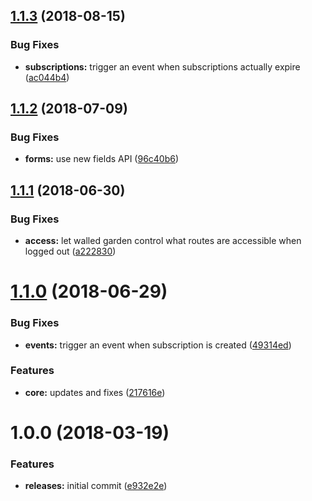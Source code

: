 <a name="1.1.3"></a>
## [1.1.3](https://github.com/hypeJunctionPro/Elgg3-hypeSubscriptions/compare/1.1.2...1.1.3) (2018-08-15)


### Bug Fixes

* **subscriptions:** trigger an event when subscriptions actually expire ([ac044b4](https://github.com/hypeJunctionPro/Elgg3-hypeSubscriptions/commit/ac044b4))



<a name="1.1.2"></a>
## [1.1.2](https://github.com/hypeJunctionPro/Elgg3-hypeSubscriptions/compare/1.1.1...1.1.2) (2018-07-09)


### Bug Fixes

* **forms:** use new fields API ([96c40b6](https://github.com/hypeJunctionPro/Elgg3-hypeSubscriptions/commit/96c40b6))



<a name="1.1.1"></a>
## [1.1.1](https://github.com/hypeJunctionPro/Elgg3-hypeSubscriptions/compare/1.1.0...1.1.1) (2018-06-30)


### Bug Fixes

* **access:** let walled garden control what routes are accessible when logged out ([a222830](https://github.com/hypeJunctionPro/Elgg3-hypeSubscriptions/commit/a222830))



<a name="1.1.0"></a>
# [1.1.0](https://github.com/hypeJunctionPro/Elgg3-hypeSubscriptions/compare/1.0.0...1.1.0) (2018-06-29)


### Bug Fixes

* **events:** trigger an event when subscription is created ([49314ed](https://github.com/hypeJunctionPro/Elgg3-hypeSubscriptions/commit/49314ed))


### Features

* **core:** updates and fixes ([217616e](https://github.com/hypeJunctionPro/Elgg3-hypeSubscriptions/commit/217616e))



<a name="1.0.0"></a>
# 1.0.0 (2018-03-19)


### Features

* **releases:** initial commit ([e932e2e](https://github.com/hypeJunctionPro/Elgg3-hypeSubscriptions/commit/e932e2e))



